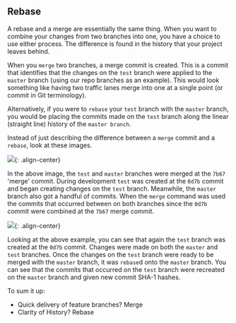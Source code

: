 [//]: # "This is used in the Git Out of Trouble course"

## Rebase
A rebase and a merge are essentially the same thing. When you want to combine your changes from two branches into one, you have a choice to use either process. The difference is found in the history that your project leaves behind.

When you `merge` two branches, a merge commit is created. This is a commit that identifies that the changes on the `test` branch were applied to the `master` branch (using our repo branches as an example). This would look something like having two traffic lanes merge into one at a single point (or commit in Git terminology).

Alternatively, if you were to `rebase` your `test` branch with the `master` branch, you would be placing the commits made on the `test` branch along the linear (straight line) history of the `master branch`.

Instead of just describing the difference between a `merge` commit and a `rebase`, look at these images.

  ![](/on-demand/images/git-merge.png){: .align-center}

In the above image, the `test` and `master` branches were merged at the `7b67` 'merge' commit. During development `test` was created at the `0d7b` commit and began creating changes on the `test` branch. Meanwhile, the `master` branch also got a handful of commits. When the `merge` command was used the commits that occurred between on both branches since the `0d7b` commit were combined at the `7b67` merge commit.

  ![](/on-demand/images/git-rebase.png){: .align-center}

Looking at the above example, you can see that again the `test` branch was created at the `0d7b` commit. Changes were made on both the `master` and `test` branches. Once the changes on the `test` branch were ready to be merged with the `master` branch, it was `rebase`d onto the `master` branch. You can see that the commits that occurred on the `test` branch were recreated on the `master` branch and given new commit SHA-1 hashes.

To sum it up:

  - Quick delivery of feature branches? Merge
  - Clarity of History? Rebase
